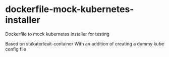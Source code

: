 # dockerfile-mock-kubernetes-installer
Dockerfile to mock kubernetes installer for testing

Based on stakater/exit-container
With an addition of creating a dummy kube config file